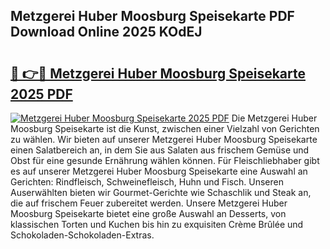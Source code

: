 ## Metzgerei Huber Moosburg Speisekarte PDF Download Online 2025 KOdEJ

# <h2><a href="http://gccl6c.nevu.top/?p=Metzgerei+Huber+Moosburg+Speisekarte">🔗 👉🔴 Metzgerei Huber Moosburg Speisekarte 2025 PDF</a></h2>

[![Metzgerei Huber Moosburg Speisekarte 2025 PDF](https://i.imgur.com/dBaPXMq.png)](http://gccl6c.nevu.top/?p=Metzgerei+Huber+Moosburg+Speisekarte)
Die Metzgerei Huber Moosburg Speisekarte ist die Kunst, zwischen einer Vielzahl von Gerichten zu wählen. Wir bieten auf unserer Metzgerei Huber Moosburg Speisekarte einen Salatbereich an, in dem Sie aus Salaten aus frischem Gemüse und Obst für eine gesunde Ernährung wählen können. Für Fleischliebhaber gibt es auf unserer Metzgerei Huber Moosburg Speisekarte eine Auswahl an Gerichten: Rindfleisch, Schweinefleisch, Huhn und Fisch. Unseren Auserwählten bieten wir Gourmet-Gerichte wie Schaschlik und Steak an, die auf frischem Feuer zubereitet werden. Unsere Metzgerei Huber Moosburg Speisekarte bietet eine große Auswahl an Desserts, von klassischen Torten und Kuchen bis hin zu exquisiten Crème Brûlée und Schokoladen-Schokoladen-Extras.
